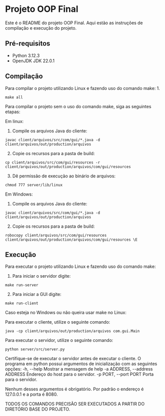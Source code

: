 # Projeto OOP Final

Este é o README do projeto OOP Final. Aqui estão as instruções de compilação e execução do projeto.

## Pré-requisitos
- Python 3.12.3
- OpenJDK JDK 22.0.1

## Compilação

Para compilar o projeto utilizando Linux e fazendo uso do comando make:
1. 
```
make all
```

Para compilar o projeto sem o uso do comando make, siga as seguintes etapas:

Em linux:
1. Compile os arquivos Java do cliente:
```
javac client/arquivos/src/com/gui/*.java -d client/arquivos/out/production/arquivos
```
2. Copie os recursos para a pasta de build:
```
cp client/arquivos/src/com/gui/resources -r client/arquivos/out/production/arquivos/com/gui/resources
```
3. Dê permissão de execução ao binário de arquivos:
```
chmod 777 server/lib/linux
```

Em Windows:
1. Compile os arquivos Java do cliente:
```
javac client/arquivos/src/com/gui/*.java -d client/arquivos/out/production/arquivos
```
2. Copie os recursos para a pasta de build:
```
robocopy client/arquivos/src/com/gui/resources client/arquivos/out/production/arquivos/com/gui/resources \E
```

## Execução

Para executar o projeto utilizando Linux e fazendo uso do comando make:
1. Para iniciar o servidor digite:
```
make run-server
```
2. Para iniciar a GUI digite:
```
make run-client
```

Caso esteja no Windows ou não queira usar make no Linux:

Para executar o cliente, utilize o seguinte comando:
```
java -cp client/arquivos/out/production/arquivos com.gui.Main
```

Para executar o servidor, utilize o seguinte comando:
```
python server/src/server.py
```

Certifique-se de executar o servidor antes de executar o cliente.
O programa em python possui argumentos de inicialização com as seguintes opções:
  -h, --help            Mostrar a mensagem de help
  -a ADDRESS, --address ADDRESS
                        Endereço do host para o servidor.
  -p PORT, --port PORT  Porta para o servidor.

Nenhum desses argumentos é obrigatório. Por padrão o endereço é 127.0.0.1 e a porta é 8080.

TODOS OS COMANDOS PRECISÃO SER EXECUTADOS A PARTIR DO DIRETÓRIO BASE DO PROJETO.